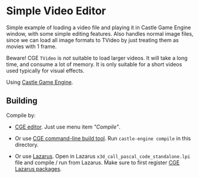 # Simple Video Editor

Simple example of loading a video file and playing it in Castle Game Engine
window, with some simple editing features.
Also handles normal image files, since we can load all image
formats to TVideo by just treating them as movies with 1 frame.

Beware! CGE `TVideo` is *not* suitable to load larger videos. It will take
a long time, and consume a lot of memory. It is only suitable for a short videos
used typically for visual effects.

Using [Castle Game Engine](https://castle-engine.io/).

## Building

Compile by:

- [CGE editor](https://castle-engine.io/manual_editor.php). Just use menu item _"Compile"_.

- Or use [CGE command-line build tool](https://github.com/castle-engine/castle-engine/wiki/Build-Tool). Run `castle-engine compile` in this directory.

- Or use [Lazarus](https://www.lazarus-ide.org/). Open in Lazarus `x3d_call_pascal_code_standalone.lpi` file and compile / run from Lazarus. Make sure to first register [CGE Lazarus packages](https://castle-engine.io/documentation.php).
